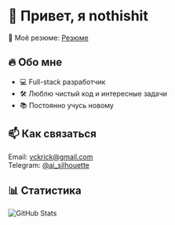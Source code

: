 # 👋 Привет, я nothishit 

🚀 Моё резюме: [Резюме](https://nothishit.github.io/my_resume/)

## 🔥 Обо мне
- 💻 Full-stack разработчик  
- 🛠️ Люблю чистый код и интересные задачи  
- 📚 Постоянно учусь новому  

## 📫 Как связаться
Email: vckrick@gmail.com  
Telegram: [@ai_silhouette](https://t.me/ai_silhouette)

## 📊 Статистика
![GitHub Stats](https://github-readme-stats.vercel.app/api?username=nothishit&show_icons=true&theme=radical)
